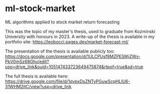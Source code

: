 # ml-stock-market
ML algorithms applied to stock market return forecasting

This was the topic of my master's thesis, used to graduate from Kozminski University with honours in 2023. 
A write-up of the thesis is available in my portfolio site: https://leobocci.pages.dev/market-forecast-ml/

The presentation of the thesis is available publicly too: https://docs.google.com/presentation/d/1ULCPUsf9MZPESIKjZWv-PkV0mSz68Ghv/edit?usp=drive_link&ouid=105147433723649475874&rtpof=true&sd=true

The full thesis is available here: https://drive.google.com/file/d/1qvpxDsZNTyPGuwScpHLIU6-31WHM2ItC/view?usp=drive_link

